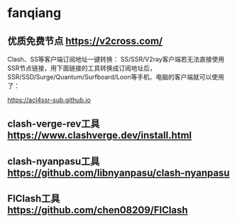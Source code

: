 # fanqiang
##  优质免费节点 https://v2cross.com/
Clash、SS等客户端订阅地址一键转换：
SS/SSR/V2ray客户端若无法直接使用SSR节点链接，用下面链接的工具转换成订阅地址后，SSR/SSD/Surge/Quantum/Surfboard/Loon等手机、电脑的客户端就可以使用了：

https://acl4ssr-sub.github.io

## clash-verge-rev工具 https://www.clashverge.dev/install.html
## clash-nyanpasu工具  https://github.com/libnyanpasu/clash-nyanpasu
## FlClash工具 https://github.com/chen08209/FlClash
